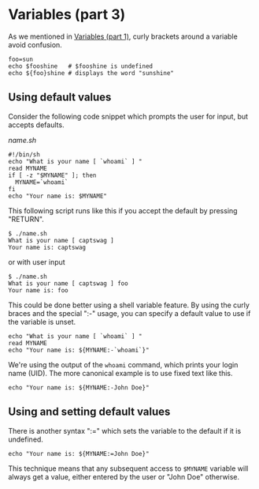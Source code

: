 # Variables (part 3)

As we mentioned in [Variables (part 1)](../2-variables-part-1/README.md), curly brackets around a variable avoid
confusion.

```
foo=sun
echo $fooshine	 # $fooshine is undefined
echo ${foo}shine # displays the word "sunshine"
```

## Using default values

Consider the following code snippet which prompts the user for input, but accepts defaults.

_name.sh_

```
#!/bin/sh
echo "What is your name [ `whoami` ] "
read MYNAME
if [ -z "$MYNAME" ]; then
  MYNAME=`whoami`
fi
echo "Your name is: $MYNAME"
```

This following script runs like this if you accept the default by pressing "RETURN".

```
$ ./name.sh
What is your name [ captswag ]
Your name is: captswag
```

or with user input

```
$ ./name.sh
What is your name [ captswag ] foo
Your name is: foo
```

This could be done better using a shell variable feature. By using the curly braces and the special ":-" usage, you can
specify a default value to use if the variable is unset.

```
echo "What is your name [ `whoami` ] "
read MYNAME
echo "Your name is: ${MYNAME:-`whoami`}"
```

We're using the output of the `whoami` command, which prints your login name (UID). The more canonical example is to use
fixed text like this.

```
echo "Your name is: ${MYNAME:-John Doe}"
```

## Using and setting default values

There is another syntax ":=" which sets the variable to the default if it is undefined.

```
echo "Your name is: ${MYNAME:=John Doe}"
```

This technique means that any subsequent access to `$MYNAME` variable will always get a value, either entered by the
user or "John Doe" otherwise.
